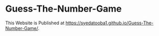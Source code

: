 # Guess-The-Number-Game
This Website is Published at  https://syedatooba1.github.io/Guess-The-Number-Game/.
